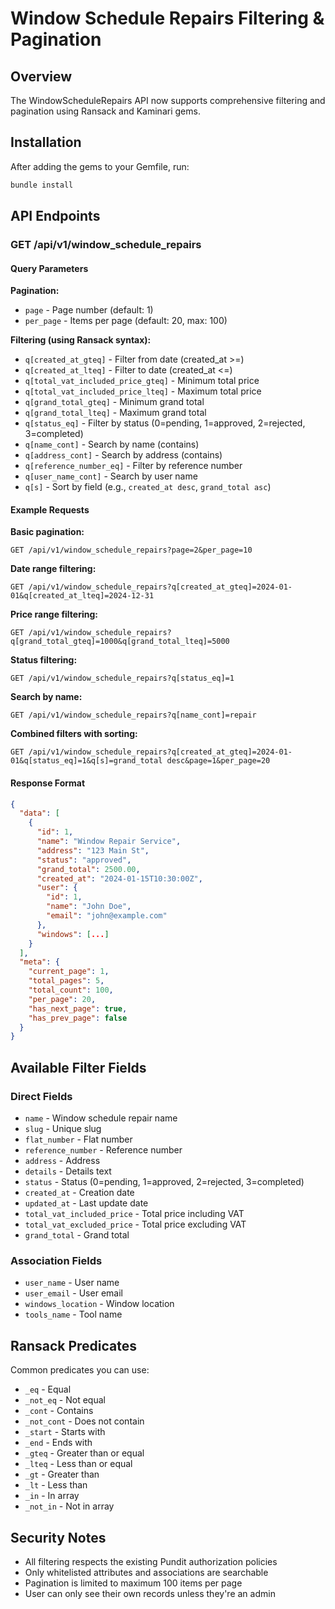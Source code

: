 # Window Schedule Repairs Filtering & Pagination

## Overview
The WindowScheduleRepairs API now supports comprehensive filtering and pagination using Ransack and Kaminari gems.

## Installation
After adding the gems to your Gemfile, run:
```bash
bundle install
```

## API Endpoints

### GET /api/v1/window_schedule_repairs

#### Query Parameters

**Pagination:**
- `page` - Page number (default: 1)
- `per_page` - Items per page (default: 20, max: 100)

**Filtering (using Ransack syntax):**
- `q[created_at_gteq]` - Filter from date (created_at >=)
- `q[created_at_lteq]` - Filter to date (created_at <=)
- `q[total_vat_included_price_gteq]` - Minimum total price
- `q[total_vat_included_price_lteq]` - Maximum total price
- `q[grand_total_gteq]` - Minimum grand total
- `q[grand_total_lteq]` - Maximum grand total
- `q[status_eq]` - Filter by status (0=pending, 1=approved, 2=rejected, 3=completed)
- `q[name_cont]` - Search by name (contains)
- `q[address_cont]` - Search by address (contains)
- `q[reference_number_eq]` - Filter by reference number
- `q[user_name_cont]` - Search by user name
- `q[s]` - Sort by field (e.g., `created_at desc`, `grand_total asc`)

#### Example Requests

**Basic pagination:**
```
GET /api/v1/window_schedule_repairs?page=2&per_page=10
```

**Date range filtering:**
```
GET /api/v1/window_schedule_repairs?q[created_at_gteq]=2024-01-01&q[created_at_lteq]=2024-12-31
```

**Price range filtering:**
```
GET /api/v1/window_schedule_repairs?q[grand_total_gteq]=1000&q[grand_total_lteq]=5000
```

**Status filtering:**
```
GET /api/v1/window_schedule_repairs?q[status_eq]=1
```

**Search by name:**
```
GET /api/v1/window_schedule_repairs?q[name_cont]=repair
```

**Combined filters with sorting:**
```
GET /api/v1/window_schedule_repairs?q[created_at_gteq]=2024-01-01&q[status_eq]=1&q[s]=grand_total desc&page=1&per_page=20
```

#### Response Format

```json
{
  "data": [
    {
      "id": 1,
      "name": "Window Repair Service",
      "address": "123 Main St",
      "status": "approved",
      "grand_total": 2500.00,
      "created_at": "2024-01-15T10:30:00Z",
      "user": {
        "id": 1,
        "name": "John Doe",
        "email": "john@example.com"
      },
      "windows": [...]
    }
  ],
  "meta": {
    "current_page": 1,
    "total_pages": 5,
    "total_count": 100,
    "per_page": 20,
    "has_next_page": true,
    "has_prev_page": false
  }
}
```

## Available Filter Fields

### Direct Fields
- `name` - Window schedule repair name
- `slug` - Unique slug
- `flat_number` - Flat number
- `reference_number` - Reference number
- `address` - Address
- `details` - Details text
- `status` - Status (0=pending, 1=approved, 2=rejected, 3=completed)
- `created_at` - Creation date
- `updated_at` - Last update date
- `total_vat_included_price` - Total price including VAT
- `total_vat_excluded_price` - Total price excluding VAT
- `grand_total` - Grand total

### Association Fields
- `user_name` - User name
- `user_email` - User email
- `windows_location` - Window location
- `tools_name` - Tool name

## Ransack Predicates

Common predicates you can use:
- `_eq` - Equal
- `_not_eq` - Not equal
- `_cont` - Contains
- `_not_cont` - Does not contain
- `_start` - Starts with
- `_end` - Ends with
- `_gteq` - Greater than or equal
- `_lteq` - Less than or equal
- `_gt` - Greater than
- `_lt` - Less than
- `_in` - In array
- `_not_in` - Not in array

## Security Notes

- All filtering respects the existing Pundit authorization policies
- Only whitelisted attributes and associations are searchable
- Pagination is limited to maximum 100 items per page
- User can only see their own records unless they're an admin
